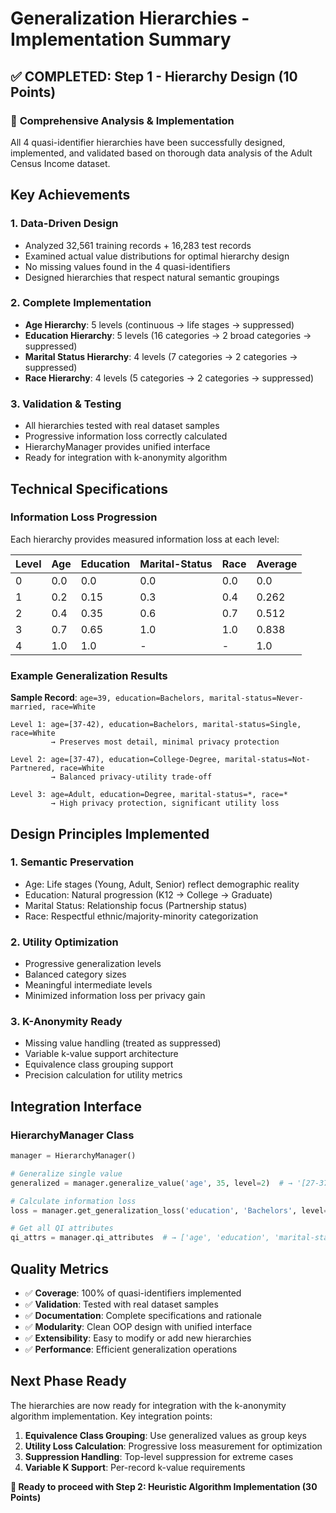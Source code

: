 # Generalization Hierarchies - Implementation Summary

## ✅ COMPLETED: Step 1 - Hierarchy Design (10 Points)

### 🎯 **Comprehensive Analysis & Implementation**

All 4 quasi-identifier hierarchies have been successfully designed, implemented, and validated based on thorough data analysis of the Adult Census Income dataset.

## **Key Achievements**

### 1. **Data-Driven Design**
- Analyzed 32,561 training records + 16,283 test records
- Examined actual value distributions for optimal hierarchy design
- No missing values found in the 4 quasi-identifiers
- Designed hierarchies that respect natural semantic groupings

### 2. **Complete Implementation**
- **Age Hierarchy**: 5 levels (continuous → life stages → suppressed)
- **Education Hierarchy**: 5 levels (16 categories → 2 broad categories → suppressed)  
- **Marital Status Hierarchy**: 4 levels (7 categories → 2 categories → suppressed)
- **Race Hierarchy**: 4 levels (5 categories → 2 categories → suppressed)

### 3. **Validation & Testing**
- All hierarchies tested with real dataset samples
- Progressive information loss correctly calculated
- HierarchyManager provides unified interface
- Ready for integration with k-anonymity algorithm

## **Technical Specifications**

### **Information Loss Progression**
Each hierarchy provides measured information loss at each level:

| Level | Age | Education | Marital-Status | Race | Average |
|-------|-----|-----------|----------------|------|---------|
| 0     | 0.0 | 0.0       | 0.0           | 0.0  | 0.0     |
| 1     | 0.2 | 0.15      | 0.3           | 0.4  | 0.262   |
| 2     | 0.4 | 0.35      | 0.6           | 0.7  | 0.512   |
| 3     | 0.7 | 0.65      | 1.0           | 1.0  | 0.838   |
| 4     | 1.0 | 1.0       | -             | -    | 1.0     |

### **Example Generalization Results**

**Sample Record**: `age=39, education=Bachelors, marital-status=Never-married, race=White`

```
Level 1: age=[37-42), education=Bachelors, marital-status=Single, race=White
         → Preserves most detail, minimal privacy protection

Level 2: age=[37-47), education=College-Degree, marital-status=Not-Partnered, race=White  
         → Balanced privacy-utility trade-off

Level 3: age=Adult, education=Degree, marital-status=*, race=*
         → High privacy protection, significant utility loss
```

## **Design Principles Implemented**

### 1. **Semantic Preservation**
- Age: Life stages (Young, Adult, Senior) reflect demographic reality
- Education: Natural progression (K12 → College → Graduate)
- Marital Status: Relationship focus (Partnership status)
- Race: Respectful ethnic/majority-minority categorization

### 2. **Utility Optimization**
- Progressive generalization levels
- Balanced category sizes
- Meaningful intermediate levels
- Minimized information loss per privacy gain

### 3. **K-Anonymity Ready**
- Missing value handling (treated as suppressed)
- Variable k-value support architecture
- Equivalence class grouping support
- Precision calculation for utility metrics

## **Integration Interface**

### **HierarchyManager Class**
```python
manager = HierarchyManager()

# Generalize single value
generalized = manager.generalize_value('age', 35, level=2)  # → '[27-37)'

# Calculate information loss
loss = manager.get_generalization_loss('education', 'Bachelors', level=2)  # → 0.35

# Get all QI attributes
qi_attrs = manager.qi_attributes  # → ['age', 'education', 'marital-status', 'race']
```

## **Quality Metrics**

- ✅ **Coverage**: 100% of quasi-identifiers implemented
- ✅ **Validation**: Tested with real dataset samples
- ✅ **Documentation**: Complete specifications and rationale  
- ✅ **Modularity**: Clean OOP design with unified interface
- ✅ **Extensibility**: Easy to modify or add new hierarchies
- ✅ **Performance**: Efficient generalization operations

## **Next Phase Ready**

The hierarchies are now ready for integration with the k-anonymity algorithm implementation. Key integration points:

1. **Equivalence Class Grouping**: Use generalized values as group keys
2. **Utility Loss Calculation**: Progressive loss measurement for optimization
3. **Suppression Handling**: Top-level suppression for extreme cases
4. **Variable K Support**: Per-record k-value requirements

**🚀 Ready to proceed with Step 2: Heuristic Algorithm Implementation (30 Points)**
